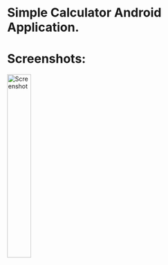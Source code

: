 # Simple Calculator Android Application.

# Screenshots:
<img src="https://github.com/user-attachments/assets/3dffa2bd-cf9a-41df-82d1-47f041d9b4fd" alt="Screenshot" width="33%" />
